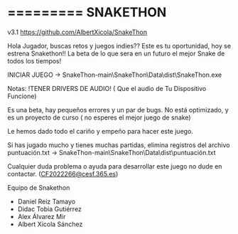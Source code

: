 =========
SNAKETHON   
=========

v3.1   https://github.com/AlbertXicola/SnakeThon

Hola Jugador, buscas retos y juegos indies??
Este es tu oportunidad, hoy se estrena Snakethon!!
La beta de lo que sera en un futuro el mejor Snake
de todos los tiempos!

INICIAR JUEGO -> SnakeThon-main\SnakeThon\Data\dist\SnakeThon.exe



Notas:
!TENER DRIVERS DE AUDIO! ( Que el audio de Tu Dispositivo Funcione)

Es una beta, hay pequeños errores y un par de bugs.
No está optimizado, y es un proyecto de curso ( no esperes el mejor juego de snake)
 
Le hemos dado todo el cariño y empeño para hacer este juego.

Si has jugado mucho y tienes muchas partidas, elimina registros
del archivo puntuación.txt -> SnakeThon-main\SnakeThon\Data\dist\puntuación.txt

Cualquier duda problema o ayuda para desarrollar este juego
no dude en contactar.
(CF2022266@cesf.365.es)

Equipo de Snakethon
- Daniel Reiz Tamayo
- Didac Tobia Gutiérrez
- Alex Álvarez Mir
- Albert Xicola Sánchez
